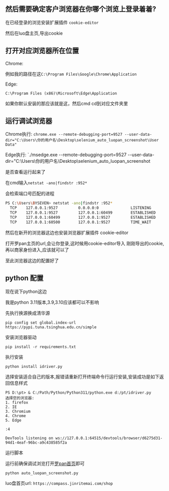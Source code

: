 ## 然后需要确定客户浏览器在你哪个浏览上登录着着?

在已经登录的浏览安装扩展插件 `cookie-editor`

然后在luo盘主页,导出cookie

## 打开对应浏览器所在位置

Chrome:

例如我的路径在这`C:\Program Files\Google\Chrome\Application`

Edge:

`C:\Program Files (x86)\Microsoft\Edge\Application`

如果你默认安装的那应该就是这，然后cmd cd到对应文件夹里

## 运行调试浏览器

Chrome执行:
`chrome.exe --remote-debugging-port=9527 --user-data-dir="C:\Users\你的用户名\Desktop\selenium_auto_luopan_screenshot\User Data"`

Edge执行:
`./msedge.exe --remote-debugging-port=9527 --user-data-dir="C:\Users\你的用户名\Desktop\selenium_auto_luopan_screenshot

是否查看运行起来了

在cmd输入`netstat -ano|findstr :952*`

会检索端口号匹配的进程

```bash
PS C:\Users\BYSEVEN> netstat -ano|findstr :952*
  TCP    127.0.0.1:9527         0.0.0.0:0              LISTENING       13816
  TCP    127.0.0.1:9527         127.0.0.1:60499        ESTABLISHED     13816
  TCP    127.0.0.1:60499        127.0.0.1:9527         ESTABLISHED     9448
  TCP    127.0.0.1:60500        127.0.0.1:9527         TIME_WAIT       0
```

然后在新开的浏览器这边也安装浏览器扩展插件 cookie-editor

打开罗pan主页的url,会让你登录,这时候用cookie-editor导入 刚刚导出的cookie,再以商家身份进入,应该就可以了

至此浏览器这边的配置好了

## python 配置

现在说下python这边

我是python 3.11版本,3.9,3.10应该都可以不影响

先执行换源换成清华源

`pip config set global.index-url https://pypi.tuna.tsinghua.edu.cn/simple`

安装浏览器驱动

`pip install -r requirements.txt`

执行安装

`python install idriver.py`

选择安装适合自己的版本,报错请重新打开终端命令行运行安装,安装成功是如下返回信息样式

```
PS D:\pt> & C:/Path/Python/Python311/python.exe d:/pt/idriver.py
选择您的浏览器:
1. firefox
2. IE
3. Chromium
4. Chrome
5. Edge

:4

DevTools listening on ws://127.0.0.1:64515/devtools/browser/d6275d31-94d1-4eaf-96bc-a9c438585f2a
```

运行脚本

运行前确保调试浏览打开[罗pan首页](https://compass.jinritemai.com/shop)即可

`python auto_luopan_screenshot.py`

luo盘首页url: `https://compass.jinritemai.com/shop`